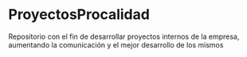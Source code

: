 # ProyectosProcalidad
Repositorio con el fin de desarrollar proyectos internos de la empresa, aumentando la comunicación y el mejor desarrollo de los mismos
